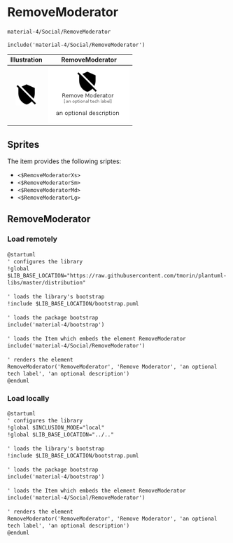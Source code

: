 # RemoveModerator


```text
material-4/Social/RemoveModerator
```

```text
include('material-4/Social/RemoveModerator')
```



| Illustration | RemoveModerator |
| :---: | :---: |
| ![illustration for Illustration](../../material-4/Social/RemoveModerator.png) | ![illustration for RemoveModerator](../../material-4/Social/RemoveModerator.Local.png) |



## Sprites
The item provides the following sriptes:

- `<$RemoveModeratorXs>`
- `<$RemoveModeratorSm>`
- `<$RemoveModeratorMd>`
- `<$RemoveModeratorLg>`





## RemoveModerator

### Load remotely
```plantuml
@startuml
' configures the library
!global $LIB_BASE_LOCATION="https://raw.githubusercontent.com/tmorin/plantuml-libs/master/distribution"

' loads the library's bootstrap
!include $LIB_BASE_LOCATION/bootstrap.puml

' loads the package bootstrap
include('material-4/bootstrap')

' loads the Item which embeds the element RemoveModerator
include('material-4/Social/RemoveModerator')

' renders the element
RemoveModerator('RemoveModerator', 'Remove Moderator', 'an optional tech label', 'an optional description')
@enduml
```

### Load locally
```plantuml
@startuml
' configures the library
!global $INCLUSION_MODE="local"
!global $LIB_BASE_LOCATION="../.."

' loads the library's bootstrap
!include $LIB_BASE_LOCATION/bootstrap.puml

' loads the package bootstrap
include('material-4/bootstrap')

' loads the Item which embeds the element RemoveModerator
include('material-4/Social/RemoveModerator')

' renders the element
RemoveModerator('RemoveModerator', 'Remove Moderator', 'an optional tech label', 'an optional description')
@enduml
```

